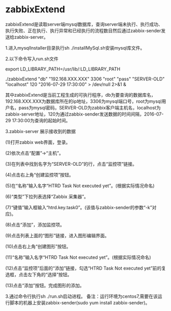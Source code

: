 # zabbixExtend

zabbixExtend是读取server端mysql数据库，查询server端未执行、执行成功、执行失败、正在执行、执行异常和已经执行的流程数目然后通过zabbix-sender发送给zabbix-server。

1.进入mysqlInstaller目录执行sh ./installMySql.sh安装mysql库文件。

2.以下命令写入run.sh文件

export LD_LIBRARY_PATH=/usr/lib/:LD_LIBRARY_PATH

./zabbixExtend "db" "192.168.XXX.XXX" 3306 "root" "pass" "SERVER-OLD" "localhost" 120 "2016-07-29 17:30:00" > /dev/null 2>&1 &

其中zabbixExtend是当前工程生成的可执行程序，db为要查询的数据库名，192.168.XXX.XXX为数据库所在的ip地址，3306为mysql端口号，root为mysql用户名，pass为mysql密码，SERVER-OLD为zabbix客户端主机名，localhost为zabbix-server地址，120为通过zabbix-sender发送数据的时间间隔，2016-07-29 17:30:00为查询的起始时间。

3.zabbix-server 展示接收到的数据

(1)打开zabbix web界面，登录。

(2)依次点击“配置”->“主机”。

(3)在列表中找到名字为“SERVER-OLD”的行，点击“监控项”链接。

(4)点击右上角“创建监控项”按钮。

(5)在“名称”输入名字“HTRD Task Not executed yet”。(根据实际情况命名)

(6)“类型”下拉列表选择“Zabbix 采集器”。

(7)“键值”输入框输入“htrd.key.task0”。(该值与zabbix-sender的参数“-k”对应)。

(8)点击“添加”，添加监控项。

(9)点击列表上面的“图形”链接，进入图形编辑界面。

(10)点击右上角“创建图形”按钮。

(11)“名称”输入名字“HTRD Task Not executed yet”。(根据实际情况命名)

(12)点击“监控项”后面的“添加”链接，勾选“HTRD Task Not executed yet”前的复选框，点击左下角的“选择”按钮。

(13)点击“添加”按钮。完成图形的添加。

3.通过命令行执行sh ./run.sh启动进程。
备注：运行环境为centos7,需要在该运行脚本的机器上安装zabbix-sender(sudo yum install zabbix-sender)。
